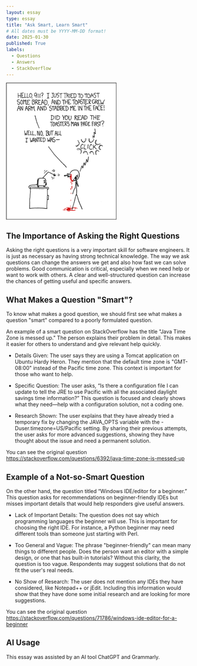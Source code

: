 ```yaml
---
layout: essay
type: essay
title: "Ask Smart, Learn Smart"
# All dates must be YYYY-MM-DD format!
date: 2025-01-30
published: True
labels:
  - Questions
  - Answers
  - StackOverflow
---
```


<img width="300px" class="rounded float-start pe-4" src="../img/smart-questions/rtfm.png">

## The Importance of Asking the Right Questions

Asking the right questions is a very important skill for software engineers. It is just as necessary as having strong technical knowledge. The way we ask questions can change the answers we get and also how fast we can solve problems. Good communication is critical, especially when we need help or want to work with others. A clear and well-structured question can increase the chances of getting useful and specific answers.

## What Makes a Question "Smart"?

To know what makes a good question, we should first see what makes a question "smart" compared to a poorly formulated question.

An example of a smart question on StackOverflow has the title "Java Time Zone is messed up." The person explains their problem in detail. This makes it easier for others to understand and give relevant help quickly.

* Details Given:
The user says they are using a Tomcat application on Ubuntu Hardy Heron. They mention that the default time zone is "GMT-08:00" instead of the Pacific time zone. This context is important for those who want to help.

* Specific Question:
The user asks, “Is there a configuration file I can update to tell the JRE to use Pacific with all the associated daylight savings time information?” This question is focused and clearly shows what they need—help with a configuration solution, not a coding one.

* Research Shown:
The user explains that they have already tried a temporary fix by changing the JAVA_OPTS variable with the -Duser.timezone=US/Pacific setting. By sharing their previous attempts, the user asks for more advanced suggestions, showing they have thought about the issue and need a permanent solution.

You can see the original question https://stackoverflow.com/questions/6392/java-time-zone-is-messed-up

## Example of a Not-so-Smart Question

On the other hand, the question titled “Windows IDE/editor for a beginner.” This question asks for recommendations on beginner-friendly IDEs but misses important details that would help responders give useful answers.

* Lack of Important Details:
The question does not say which programming languages the beginner will use. This is important for choosing the right IDE. For instance, a Python beginner may need different tools than someone just starting with Perl.

* Too General and Vague:
The phrase "beginner-friendly" can mean many things to different people. Does the person want an editor with a simple design, or one that has built-in tutorials? Without this clarity, the question is too vague. Respondents may suggest solutions that do not fit the user's real needs.

* No Show of Research:
The user does not mention any IDEs they have considered, like Notepad++ or jEdit. Including this information would show that they have done some initial research and are looking for more suggestions.

You can see the original question https://stackoverflow.com/questions/71786/windows-ide-editor-for-a-beginner
## AI Usage
This essay was assisted by an AI tool ChatGPT and Grammarly. 
